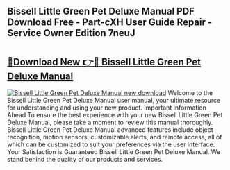 ## Bissell Little Green Pet Deluxe Manual PDF Download Free - Part-cXH User Guide Repair - Service Owner Edition 7neuJ

# <h2><a href="http://bc39097.oget.top/?id=Bissell+Little+Green+Pet+Deluxe+Manual">🔗Download New 👉🔴 Bissell Little Green Pet Deluxe Manual</a></h2>

[![Bissell Little Green Pet Deluxe Manual new download](https://i.imgur.com/5g1atiW.png)](http://bc39097.oget.top/?id=Bissell+Little+Green+Pet+Deluxe+Manual)
Welcome to the Bissell Little Green Pet Deluxe Manual user manual, your ultimate resource for understanding and using your new product. Important Information Ahead To ensure the best experience with your new Bissell Little Green Pet Deluxe Manual, please take a moment to review this manual thoroughly. Bissell Little Green Pet Deluxe Manual advanced features include object recognition, motion sensors, customizable alerts, and remote access, all of which can be customized to suit your preferences via the user interface. Your Satisfaction is Guaranteed Bissell Little Green Pet Deluxe Manual. We stand behind the quality of our products and services.
